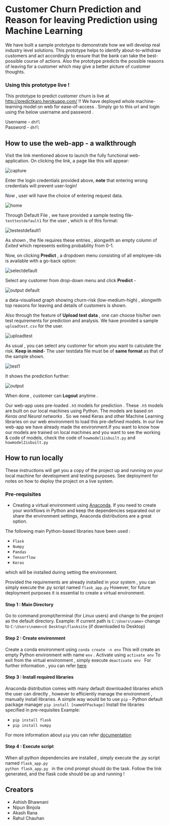 # Customer Churn Prediction and Reason for leaving Prediction using Machine Learning

We have built a sample prototype to demonstrate how we will develop real industry level solutions. This prototype  helps to identify  about-to-withdraw customers  and act accordingly to ensure that the bank can take the best-possible course of actions. Also the prototype predicts the possible reasons of leaving for a customer which may give a better picture of customer thoughts.

### Using this prototype live !
This prototype to predict customer churn is live at http://predictkaro.herokuapp.com/ !!
We have deployed whole machine-learning model on web for ease-of-access . Simply go to this url and login using the below 
username and password . 

Username - ```dhfl``` <br>
Password - ```dhfl```

## How to use the web-app - a walkthrough

Visit the link mentioned above to launch the fully functional web-application.
On clicking the link, a page like this will appear:

![capture](https://user-images.githubusercontent.com/31181537/45265262-bb304700-b465-11e8-8398-c8e67bb135e9.JPG)

Enter the login credentials provided above, **note** that entering wrong credentials will prevent user-login!

Now , user will have the choice of entering request data.

![home](https://user-images.githubusercontent.com/31181537/45265317-8e306400-b466-11e8-96e5-8f645c54baca.JPG)

Through Default File , we have provided a sample testing file- ```testtestdefault1``` for the user , which is of this format:

![testestdefault1](https://user-images.githubusercontent.com/31181537/45266047-a7d7a880-b472-11e8-8f4d-78682f200f6c.JPG)


As shown , the file requires these entries , alongwith an empty column of *Exited* which represents exiting probability from 0-1.


Now, on clicking **Predict** , a dropdown menu consisting of all employee-ids is available with a go-back option:

![selectdefault](https://user-images.githubusercontent.com/31181537/45265453-a3a68d80-b468-11e8-913f-21d79a2ae2d5.JPG)

Select any customer from drop-down menu and click **Predict** -

![output default](https://user-images.githubusercontent.com/31181537/45265733-8627f280-b46d-11e8-878e-6bb7856a89b6.jpeg)

a data-visualised graph showing churn-risk (low-medium-high) , alongwith top reasons for leaving and details of customers is shown.

Also through the feature of **Upload test data** , one can choose his/her own test requirements for prediction and analysis.
We have provided a sample ```uploadtest.csv``` for the user.

![uploadtest](https://user-images.githubusercontent.com/31181537/45266110-6b587c80-b473-11e8-9538-623c9e054116.JPG)


As usual , you can select any customer for whom you want to calculate the risk.
**Keep in mind**- The user testdata file must be of **same format** as that of the sample shown.

![test1](https://user-images.githubusercontent.com/31181537/45265532-1106ee00-b46a-11e8-8cbd-f59b0a3f2b0d.JPG)

It shows the prediction further:

![output](https://user-images.githubusercontent.com/31181537/45265736-98a22c00-b46d-11e8-876f-d2e1b972635d.jpeg)

When done , customer can **Logout** anytime .


Our web-app uses pre-loaded ```.h5``` models for prediction . These ```.h5``` models are built on our local machines using Python.
The models are based on *Keras and Neural networks* . So we need Keras and other Machine Learning libraries on our web environment to 
load this pre-defined models.
In our live web-app we have already made the environment.If you want to know how our models are trained on local machines and you want to see the working & code of models, check the code of ```howmodel1isbuilt.py``` and ```howmodel2isbuilt.py```


## How to run locally 

These instructions will get you a copy of the project up and running on your local machine for development and testing purposes. See deployment for notes on how to deploy the project on a live system.

### Pre-requisites

* Creating a virtual environment using [Anaconda](https://www.anaconda.com/download/). If you need to create your workflows in Python and keep the dependencies separated out or   share the environment settings, Anaconda distributions are a great option.

The following main Python-based libraries have been used :

* ```Flask```
* ```Numpy```
* ```Pandas```
* ```Tensorflow```
* ```Keras```

which will be installed during setting the environment.

Provided the requirements are already installed in your system , you can simply execute the .py script named ```flask_app.py```
However, for future deployment purposes it is essential to create a virtual environment.

#### Step 1 : Main Directory
Go to command prompt/terminal (for Linux users) and change to the project as the default directory.
Example: If current path is ```C:\Users\name>```
change to ```C:\Users\name>cd Desktop\flasksite```  (if downloaded to Desktop)

#### Step 2 : Create environment
Create a conda environment using ```conda create -n env```
This will create an empty Python environment with name ```env``` . 
Activate using ```activate env```
To exit from the virtual environment , simply execute ```deactivate env ```
For further information , you can refer [here](https://uoa-eresearch.github.io/eresearch-cookbook/recipe/2014/11/20/conda/)

#### Step 3 : Install required libraries
Anaconda distribution comes with many default downloaded libraries which the user can directly , however to efficiently manage the
environment , manually install libraries.
A simple way would be to use ```pip``` - Python default package manager
```pip install [nameOfPackage]```
Install the libraries specified in pre-requisites
Example:
* ```pip install flask```
* ```pip install numpy```

For more information about ```pip``` you can refer [documentation](https://docs.python.org/3/installing/index.html)

#### Step 4 : Execute script
When all python dependencies are installed , simply execute the .py script named ```flask_app.py```  
```python flask_app.py ``` in the cmd prompt should do the task.
Follow the link generated, and the flask code should be up and running !

## Creators
* Ashish Bhawnani
* Nipun Binjola
* Akash Rana
* Rahul Chauhan
